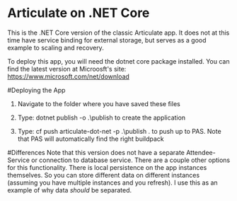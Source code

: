 # Articulate on .NET Core

This is the .NET Core version of the classic Articulate app.  It does not at this time have service binding for external storage, but serves as a good example to scaling and recovery.

To deploy this app, you will need the dotnet core package installed.  You can find the latest version at Microosft's site: https://www.microsoft.com/net/download

#Deploying the App

1.  Navigate to the folder where you have saved these files

2.  Type: dotnet publish -o .\publish to create the application

3.  Type: cf push articulate-dot-net -p .\publish . to push up to PAS.  Note that PAS will automatically find the right buildpack

#Differences
Note that this version does not have a separate Attendee-Service or connection to database service.  There are a couple other options for this functionality.  There is local persistence on the app instances themselves.  So you can store different data on different instances (assuming you have multiple instances and you refresh).  I use this as an example of why data _should_ be separated.

